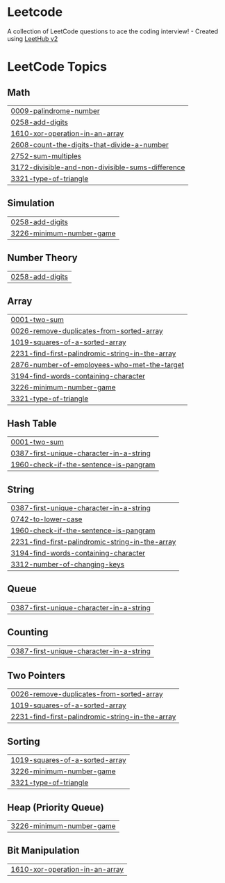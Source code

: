 # Leetcode
A collection of LeetCode questions to ace the coding interview! - Created using [LeetHub v2](https://github.com/arunbhardwaj/LeetHub-2.0)

<!---LeetCode Topics Start-->
# LeetCode Topics
## Math
|  |
| ------- |
| [0009-palindrome-number](https://github.com/VKvasukumar/Leetcode/tree/master/0009-palindrome-number) |
| [0258-add-digits](https://github.com/VKvasukumar/Leetcode/tree/master/0258-add-digits) |
| [1610-xor-operation-in-an-array](https://github.com/VKvasukumar/Leetcode/tree/master/1610-xor-operation-in-an-array) |
| [2608-count-the-digits-that-divide-a-number](https://github.com/VKvasukumar/Leetcode/tree/master/2608-count-the-digits-that-divide-a-number) |
| [2752-sum-multiples](https://github.com/VKvasukumar/Leetcode/tree/master/2752-sum-multiples) |
| [3172-divisible-and-non-divisible-sums-difference](https://github.com/VKvasukumar/Leetcode/tree/master/3172-divisible-and-non-divisible-sums-difference) |
| [3321-type-of-triangle](https://github.com/VKvasukumar/Leetcode/tree/master/3321-type-of-triangle) |
## Simulation
|  |
| ------- |
| [0258-add-digits](https://github.com/VKvasukumar/Leetcode/tree/master/0258-add-digits) |
| [3226-minimum-number-game](https://github.com/VKvasukumar/Leetcode/tree/master/3226-minimum-number-game) |
## Number Theory
|  |
| ------- |
| [0258-add-digits](https://github.com/VKvasukumar/Leetcode/tree/master/0258-add-digits) |
## Array
|  |
| ------- |
| [0001-two-sum](https://github.com/VKvasukumar/Leetcode/tree/master/0001-two-sum) |
| [0026-remove-duplicates-from-sorted-array](https://github.com/VKvasukumar/Leetcode/tree/master/0026-remove-duplicates-from-sorted-array) |
| [1019-squares-of-a-sorted-array](https://github.com/VKvasukumar/Leetcode/tree/master/1019-squares-of-a-sorted-array) |
| [2231-find-first-palindromic-string-in-the-array](https://github.com/VKvasukumar/Leetcode/tree/master/2231-find-first-palindromic-string-in-the-array) |
| [2876-number-of-employees-who-met-the-target](https://github.com/VKvasukumar/Leetcode/tree/master/2876-number-of-employees-who-met-the-target) |
| [3194-find-words-containing-character](https://github.com/VKvasukumar/Leetcode/tree/master/3194-find-words-containing-character) |
| [3226-minimum-number-game](https://github.com/VKvasukumar/Leetcode/tree/master/3226-minimum-number-game) |
| [3321-type-of-triangle](https://github.com/VKvasukumar/Leetcode/tree/master/3321-type-of-triangle) |
## Hash Table
|  |
| ------- |
| [0001-two-sum](https://github.com/VKvasukumar/Leetcode/tree/master/0001-two-sum) |
| [0387-first-unique-character-in-a-string](https://github.com/VKvasukumar/Leetcode/tree/master/0387-first-unique-character-in-a-string) |
| [1960-check-if-the-sentence-is-pangram](https://github.com/VKvasukumar/Leetcode/tree/master/1960-check-if-the-sentence-is-pangram) |
## String
|  |
| ------- |
| [0387-first-unique-character-in-a-string](https://github.com/VKvasukumar/Leetcode/tree/master/0387-first-unique-character-in-a-string) |
| [0742-to-lower-case](https://github.com/VKvasukumar/Leetcode/tree/master/0742-to-lower-case) |
| [1960-check-if-the-sentence-is-pangram](https://github.com/VKvasukumar/Leetcode/tree/master/1960-check-if-the-sentence-is-pangram) |
| [2231-find-first-palindromic-string-in-the-array](https://github.com/VKvasukumar/Leetcode/tree/master/2231-find-first-palindromic-string-in-the-array) |
| [3194-find-words-containing-character](https://github.com/VKvasukumar/Leetcode/tree/master/3194-find-words-containing-character) |
| [3312-number-of-changing-keys](https://github.com/VKvasukumar/Leetcode/tree/master/3312-number-of-changing-keys) |
## Queue
|  |
| ------- |
| [0387-first-unique-character-in-a-string](https://github.com/VKvasukumar/Leetcode/tree/master/0387-first-unique-character-in-a-string) |
## Counting
|  |
| ------- |
| [0387-first-unique-character-in-a-string](https://github.com/VKvasukumar/Leetcode/tree/master/0387-first-unique-character-in-a-string) |
## Two Pointers
|  |
| ------- |
| [0026-remove-duplicates-from-sorted-array](https://github.com/VKvasukumar/Leetcode/tree/master/0026-remove-duplicates-from-sorted-array) |
| [1019-squares-of-a-sorted-array](https://github.com/VKvasukumar/Leetcode/tree/master/1019-squares-of-a-sorted-array) |
| [2231-find-first-palindromic-string-in-the-array](https://github.com/VKvasukumar/Leetcode/tree/master/2231-find-first-palindromic-string-in-the-array) |
## Sorting
|  |
| ------- |
| [1019-squares-of-a-sorted-array](https://github.com/VKvasukumar/Leetcode/tree/master/1019-squares-of-a-sorted-array) |
| [3226-minimum-number-game](https://github.com/VKvasukumar/Leetcode/tree/master/3226-minimum-number-game) |
| [3321-type-of-triangle](https://github.com/VKvasukumar/Leetcode/tree/master/3321-type-of-triangle) |
## Heap (Priority Queue)
|  |
| ------- |
| [3226-minimum-number-game](https://github.com/VKvasukumar/Leetcode/tree/master/3226-minimum-number-game) |
## Bit Manipulation
|  |
| ------- |
| [1610-xor-operation-in-an-array](https://github.com/VKvasukumar/Leetcode/tree/master/1610-xor-operation-in-an-array) |
<!---LeetCode Topics End-->